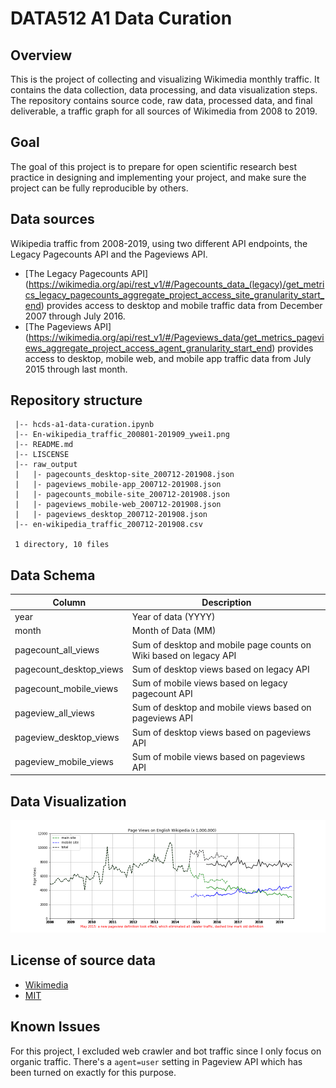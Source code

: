 # DATA512 A1 Data Curation

## Overview
This is the project of collecting and visualizing Wikimedia monthly traffic. It contains the data collection, data processing, and data visualization steps. The repository contains source code, raw data, processed data, and final deliverable, a traffic graph for all sources of Wikimedia from 2008 to 2019.

## Goal
The goal of this project is to prepare for open scientific research best practice in designing and implementing your project, and make sure the project can be fully reproducible by others.

## Data sources
Wikipedia traffic from 2008-2019, using two different API endpoints, the Legacy Pagecounts API and the Pageviews API.

 - [The Legacy Pagecounts API] (https://wikimedia.org/api/rest_v1/#/Pagecounts_data_(legacy)/get_metrics_legacy_pagecounts_aggregate_project_access_site_granularity_start_end) provides access to desktop and mobile traffic data from December 2007 through July 2016.
- [The Pageviews API] (https://wikimedia.org/api/rest_v1/#/Pageviews_data/get_metrics_pageviews_aggregate_project_access_agent_granularity_start_end) provides access to desktop, mobile web, and mobile app traffic data from July 2015 through last month.
 
## Repository structure 
 
 ```
  |-- hcds-a1-data-curation.ipynb
  |-- En-wikipedia_traffic_200801-201909_ywei1.png
  |-- README.md
  |-- LISCENSE
  |-- raw_output
  |   |- pagecounts_desktop-site_200712-201908.json
  |   |- pageviews_mobile-app_200712-201908.json
  |   |- pagecounts_mobile-site_200712-201908.json
  |   |- pageviews_mobile-web_200712-201908.json
  |   |- pageviews_desktop_200712-201908.json
  |-- en-wikipedia_traffic_200712-201908.csv

  1 directory, 10 files
 ```

## Data Schema 
| Column  | Description |
| ------------- | ------------- |
| year  | Year of data (YYYY)  |
| month  | Month of Data (MM)  |
| pagecount_all_views  | Sum of desktop and mobile page counts on Wiki based on legacy API   |
| pagecount_desktop_views  | Sum of desktop views based on legacy API  |
| pagecount_mobile_views  | Sum of mobile views based on legacy pagecount API  |
| pageview_all_views  | Sum of desktop and mobile views based on pageviews API   |
| pageview_desktop_views  | Sum of desktop views based on pageviews API  |
| pageview_mobile_views  | Sum of mobile views based on pageviews API  |

## Data Visualization
![alt text](https://github.com/davidweinfls/data-512-a1/blob/master/En-wikipedia_traffic_200801-201909_ywei1.png)

## License of source data
- [Wikimedia](https://foundation.wikimedia.org/wiki/Terms_of_Use/en)
- [MIT](https://opensource.org/licenses/MIT)

## Known Issues
For this project, I excluded web crawler and bot traffic since I only focus on organic traffic. There's a `agent=user` setting in Pageview API which has been turned on exactly for this purpose.
